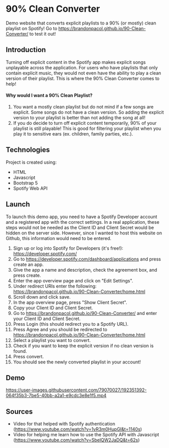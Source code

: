 # 90% Clean Converter
Demo website that converts explicit playlists to a 90% (or mostly) clean playlist on Spotify!
Go to https://brandonpacol.github.io/90-Clean-Converter/ to test it out!

## Introduction
Turning off explicit content in the Spotify app makes explicit songs unplayable across the application. For users who have playlists that only contain explicit music, they would not even have the ability to play a clean version of their playlist. This is where the 90% Clean Converter comes to help!

#### Why would I want a 90% Clean Playlist?
1. You want a mostly clean playlist but do not mind if a few songs are explicit. Some songs do not have a clean version. So adding the explicit version to your playlist is better than not adding the song at all!
2. If you do decide to turn off explicit content temporarily, 90% of your playlist is still playable! This is good for filtering your playlist when you play it to sensitive ears (ex. children, family parties, etc.).

## Technologies
Project is created using:
- HTML
- Javascript
- Bootstrap 5
- Spotify Web API

## Launch
To launch this demo app, you need to have a Spotify Developer account and a registered app with the correct settings.
In a real application, these steps would not be needed as the Client ID and Client Secret would be hidden on the server side. However, since I wanted to host this website on Github, this information would need to be entered.
1. Sign up or log into Spotify for Developers (it's free!): https://developer.spotify.com/
2. Go to https://developer.spotify.com/dashboard/applications and press create an app.
3. Give the app a name and description, check the agreement box, and press create.
4. Enter the app overview page and click on "Edit Settings".
5. Under redirect URIs enter the following: https://brandonpacol.github.io/90-Clean-Converter/home.html
6. Scroll down and click save.
7. In the app overview page, press "Show Client Secret".
8. Copy your Client ID and Client Secret.
9. Go to https://brandonpacol.github.io/90-Clean-Converter/ and enter your Client ID and Client Secret.
10. Press Login (this should redirect you to a Spotify URL).
11. Press Agree and you should be redirected to https://brandonpacol.github.io/90-Clean-Converter/home.html
12. Select a playlist you want to convert.
13. Check if you want to keep the explicit version if no clean version is found.
14. Press convert.
15. You should see the newly converted playlist in your account!

## Demo
https://user-images.githubusercontent.com/79070027/192351392-064f35b3-7be5-40bb-a2a1-e9cdc3e8e1f5.mp4

## Sources
- Video for that helped with Spotify authentication (https://www.youtube.com/watch?v=1vR3m0HupGI&t=1140s)
- Video for helping me learn how to use the Spotify API with Javascript (https://www.youtube.com/watch?v=SbelQW2JaDQ&t=62s)
